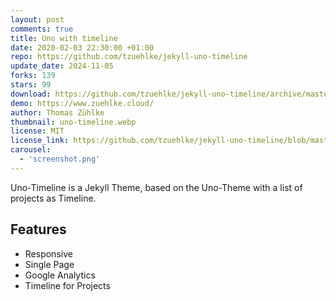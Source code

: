 ```yaml
---
layout: post
comments: true
title: Uno with timeline
date: 2020-02-03 22:30:00 +01:00
repo: https://github.com/tzuehlke/jekyll-uno-timeline
update_date: 2024-11-05
forks: 139
stars: 99
download: https://github.com/tzuehlke/jekyll-uno-timeline/archive/master.zip
demo: https://www.zuehlke.cloud/
author: Thomas Zühlke
thumbnail: uno-timeline.webp
license: MIT
license_link: https://github.com/tzuehlke/jekyll-uno-timeline/blob/master/LICENSE
carousel:
  - 'screenshot.png'
---
```


Uno-Timeline is a Jekyll Theme, based on the Uno-Theme with a list of projects as Timeline.

## Features

* Responsive
* Single Page
* Google Analytics
* Timeline for Projects
